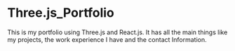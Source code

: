 # Three.js_Portfolio
This is my portfolio using Three.js and React.js. It has all the main things like my projects, the work experience I have and the contact Information.
